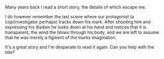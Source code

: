 Many years back I read a short story, the details of which escape me.

I do however remember the last scene where our protagonist (a cop/investigator perhaps) tracks down his mark. After shooting him and expressing his disdain he looks down at his hand and notices that it is transparent, the wind the blows through his body, and we are left to assume that he was merely a figment of the marks imagination.

It's a great story and I'm desperate to read it again. Can you help with the title?

